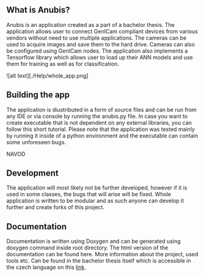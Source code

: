## What is Anubis?
Anubis is an application created as a part of a bachelor thesis. The application allows user to connect GenICam compliant devices from various vendors without need to use multiple applications. The cameras can be used to acquire images and save them to the hard drive. Cameras can also be configured using GenICam nodes. The application also implements a Tensorflow library which allows user to load up their ANN models and use them for training as well as for classification.

![alt text][./Help/whole_app.png]

## Building the app
The application is diustributed in a form of source files and can be run from any IDE or via console by running the anubis.py file. In case you want to create executable that is not dependent on any external libraries, you can follow this short tutorial. Please note that the application was tested mainly by running it inside of a python environment and the executable can contain some unforeseen bugs.

NAVOD

## Development
The application will most likely not be further developed, however if it is used in some classes, the bugs that will arise will be fixed. Whole application is written to be modular and as such anyone can develop it further and create forks of this project.

## Documentation
Documentation is written using Doxygen and can be generated using doxygen command inside root directory. The html version of the documentation can be found here. More information about the project, used tools etc. Can be found in the bachelor thesis itself which is accessible in the czech language on this [link](https://www.vutbr.cz).
